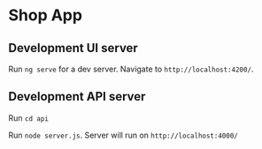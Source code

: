 # Shop App

## Development UI server

Run `ng serve` for a dev server. Navigate to `http://localhost:4200/`.

## Development API server

Run `cd api`

Run `node server.js`. Server will run on `http://localhost:4000/`
